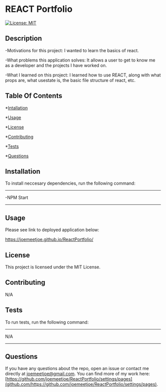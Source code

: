 # REACT Portfolio

[![License: MIT](https://img.shields.io/badge/License-MIT-yellow.svg)](https://opensource.org/licenses/MIT)

## Description
  
  -Motivations for this project: I wanted to learn the basics of react.

  -What problems this application solves: It allows a user to get to know me as a developer and the projects I have worked on.

  -What I learned on this project: I learned how to use REACT, along with what props are, what usestate is, the basic file structure of react, etc.
  
  ## Table Of Contents
  
  *[Intallation](#installation)
  
  *[Usage](#usage)
  
  *[License](#license)
  
  *[Contributing](#contributing)
  
  *[Tests](#tests)
  
  *[Questions](#questions)
  
  ## Installation
  
  To install neccesary dependencies, run the following command:

  ---

  -NPM Start

  ---
  ## Usage
  
  Please see link to deployed application below:
  
  https://joemeetjoe.github.io/ReactPortfolio/
  
  ## License

  This project is licensed under the MIT License.
  
  ## Contributing
  
  N/A
  
  ## Tests
  
  To run tests, run the following command:
  
  ---
  
  N/A

  ---
  
  ## Questions
  
  If you have any questions about the repo, open an issue or contact me directly at joemeetjoe@gmail.com.
  You can find more of my work here: [https://github.com/joemeetjoe/ReactPortfolio/settings/pages](github.com/https://github.com/joemeetjoe/ReactPortfolio/settings/pages).